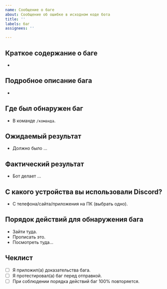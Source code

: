 ```yaml
---
name: Сообщение о баге
about: Сообщение об ошибке в исходном коде бота
title: ''
labels: баг
assignees: ''

---
```


## Краткое содержание о баге
- 

## Подробное описание бага
- 

## Где был обнаружен баг
- В команде `/команда`.

## Ожидаемый результат
- Должно было ...

## Фактический результат
- Бот делает ...

## С какого устройства вы использовали Discord?
- С телефона/сайта/приложения на ПК (выбрать одно).

## Порядок действий для обнаружения бага
- Зайти туда.
- Прописать это.
- Посмотреть туда...

## Чеклист
- [ ] Я приложил(а) доказательства бага.
- [ ] Я протестировал(а) баг перед отправкой.
- [ ] При соблюдении порядка действий баг 100% повторяется.

